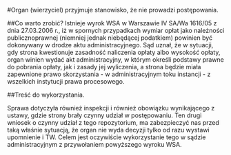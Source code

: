 #Organ (wierzyciel) przyjmuje stanowisko, że nie prowadzi postępowania.

##Co warto zrobić?
Istnieje wyrok WSA w Warszawie IV SA/Wa 1616/05 z dnia 27.03.2006 r., iż w spornych przypadkach wymiar opłat jako należności publicznoprawnej (niemniej jednak niebędącej podatkiem) powinien być dokonywany w drodze aktu administracyjnego. Sąd uznał, że w sytuacji, gdy strona kwestionuje zasadność naliczenia opłaty albo wysokość opłaty, organ winien wydać akt administracyjny, w którym określi podstawy prawne do pobrania opłaty, jak i zasady jej wyliczenia, a strona będzie miała zapewnione prawo skorzystania - w administracyjnym toku instancji - z wszelkich instytucji prawa procesowego. 

##Treść do wykorzystania.

Sprawa dotyczyła również inspekcji i również obowiązku wynikającego z ustawy, gdzie strony brały czynny udział w postępowaniu. Ten drugi wniosek o czynny udział z tego repozytorium, ma zabezpieczyć nas przed taką właśnie sytuacją, że organ nie wyda decyzji tylko od razu wystawi upomnienie i TW. Celem jest oczywiście wykorzystanie tego w sądzie administracyjnym z przywołaniem powyższego wyroku WSA.
